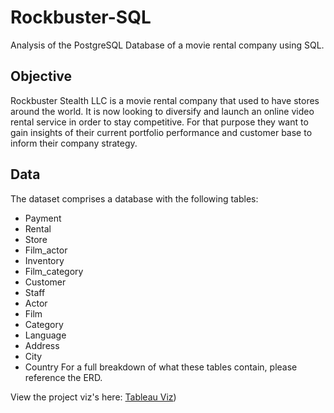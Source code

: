 # Rockbuster-SQL
Analysis of the PostgreSQL Database of a movie rental company using SQL.

## Objective

Rockbuster Stealth LLC is a movie rental company that used to have stores around the world. It is now looking to diversify and launch an online video rental service in order to stay competitive. For that purpose they want to gain insights of their current portfolio performance and customer base to inform their company strategy.

## Data

The dataset comprises a database with the following tables:

- Payment
- Rental
- Store
- Film_actor
- Inventory
- Film_category
- Customer
- Staff
- Actor
- Film
- Category
- Language
- Address
- City
- Country
For a full breakdown of what these tables contain, please reference the ERD.

View the project viz's here: [Tableau Viz](https://public.tableau.com/app/profile/mai3923))
